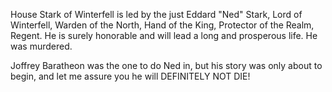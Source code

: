 House Stark of Winterfell is led by the just Eddard "Ned" Stark, Lord of
Winterfell, Warden of the North, Hand of the King, Protector of the Realm,
Regent.  He is surely honorable and will lead a long and prosperous life.
He was murdered.

Joffrey Baratheon was the one to do Ned in, but his story was only about to
begin, and let me assure you he will DEFINITELY NOT DIE!
